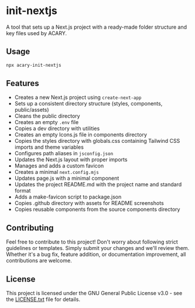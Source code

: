 # init-nextjs

A tool that sets up a Next.js project with a ready-made folder structure and key files used by ACARY.

## Usage

```bash
npx acary-init-nextjs
```

## Features

- Creates a new Next.js project using `create-next-app`
- Sets up a consistent directory structure (styles, components, public/assets)
- Cleans the public directory
- Creates an empty `.env` file
- Copies a dev directory with utilities
- Creates an empty Icons.js file in components directory  
- Copies the styles directory with globals.css containing Tailwind CSS imports and theme variables
- Configures path aliases in `jsconfig.json`
- Updates the Next.js layout with proper imports
- Manages and adds a custom favicon
- Creates a minimal `next.config.mjs`
- Updates page.js with a minimal component
- Updates the project README.md with the project name and standard format
- Adds a make-favicon script to package.json
- Copies .github directory with assets for README screenshots
- Copies reusable components from the source components directory

## Contributing

Feel free to contribute to this project! Don't worry about following strict guidelines or templates. Simply submit your changes and we'll review them. Whether it's a bug fix, feature addition, or documentation improvement, all contributions are welcome.

## License

This project is licensed under the GNU General Public License v3.0 - see the [LICENSE.txt](LICENSE.txt) file for details.